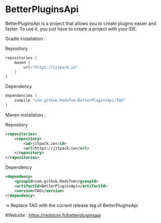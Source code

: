 # BetterPluginsApi

BetterPluginsApi is a project that allows you to create plugins easier and faster. To use it, you just have to create a project with your IDE. 

Gradle installation : 

Repository
```groovy
repositories {
    maven {
        url="https://jitpack.io"
    }
}
```

Dependency
```groovy
dependencies {
    compile "com.github.RedsTom:BetterPluginsApi:TAG"
}
```

Maven installation : 

Repository
```xml
<repositories>
    <repository>
        <id>jitpack.io</id>
        <url>https://jitpack.io</url>
    </repository>
</repositories>
```

Dependency
```xml
<dependency>
    <groupId>com.github.RedsTom</groupId>
    <artifactId>BetterPluginsApi</artifactId>
    <version>TAG</version>
</dependency>
```

-> Replace TAG with the current release tag of BetterPluginsApi

#Website : https://redstom.fr/betterpluginsapi
